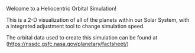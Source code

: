 Welcome to a Heliocentric Orbital Simulation!

This is a 2-D visualization of all of the planets within our Solar System, with a integrated adjustment tool to change simulation speed.

The orbital data used to create this simulation can be found at (https://nssdc.gsfc.nasa.gov/planetary/factsheet/)
